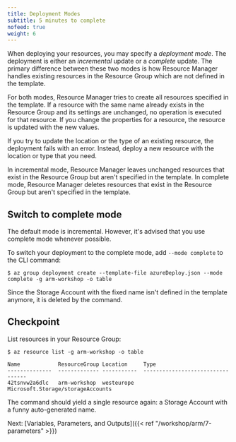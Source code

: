 ```yaml
---
title: Deployment Modes
subtitle: 5 minutes to complete
nofeed: true
weight: 6
---
```


When deploying your resources, you may specify a *deployment mode*. The deployment is either an *incremental* update or a *complete* update. The primary difference between these two modes is how Resource Manager handles existing resources in the Resource Group which are not defined in the template.

For both modes, Resource Manager tries to create all resources specified in the template. If a resource with the same name already exists in the Resource Group and its settings are unchanged, no operation is executed for that resource. If you change the properties for a resource, the resource is updated with the new values.

If you try to update the location or the type of an existing resource, the deployment fails with an error. Instead, deploy a new resource with the location or type that you need.

In incremental mode, Resource Manager leaves unchanged resources that exist in the Resource Group but aren't specified in the template. In complete mode, Resource Manager deletes resources that exist in the Resource Group but aren't specified in the template.

## Switch to complete mode

The default mode is incremental. However, it's advised that you use complete mode whenever possible.

To switch your deployment to the complete mode, add `--mode complete` to the CLI command:

```
$ az group deployment create --template-file azureDeploy.json --mode complete -g arm-workshop -o table
```

Since the Storage Account with the fixed name isn't defined in the template anymore, it is deleted by the command.

## Checkpoint

List resources in your Resource Group:

```
$ az resource list -g arm-workshop -o table

Name            ResourceGroup Location     Type
--------------  ------------- -----------  ---------------------------------
42tsnvw2a6dlc   arm-workshop  westeurope   Microsoft.Storage/storageAccounts
```

 The command should yield a single resource again: a Storage Account with a funny auto-generated name.

Next: [Variables, Parameters, and Outputs]({{< ref "/workshop/arm/7-parameters" >}})